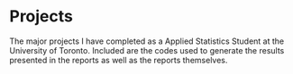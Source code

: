 # Projects
The major projects I have completed as a Applied Statistics Student at the University of Toronto.
Included are the codes used to generate the results presented in the reports as well as the reports themselves.
